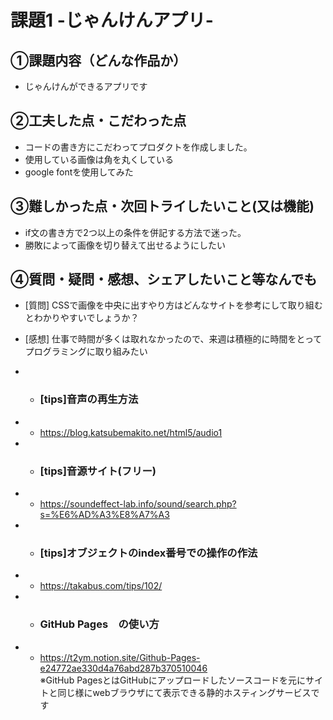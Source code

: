 # 課題1 -じゃんけんアプリ-

## ①課題内容（どんな作品か）
- じゃんけんができるアプリです

## ②工夫した点・こだわった点
- コードの書き方にこだわってプロダクトを作成しました。
- 使用している画像は角を丸くしている
- google fontを使用してみた

## ③難しかった点・次回トライしたいこと(又は機能)
- if文の書き方で2つ以上の条件を併記する方法で迷った。
- 勝敗によって画像を切り替えて出せるようにしたい

## ④質問・疑問・感想、シェアしたいこと等なんでも
- [質問] CSSで画像を中央に出すやり方はどんなサイトを参考にして取り組むとわかりやすいでしょうか？
- [感想] 仕事で時間が多くは取れなかったので、来週は積極的に時間をとってプログラミングに取り組みたい

- - ### [tips]音声の再生方法
- - https://blog.katsubemakito.net/html5/audio1

- - ### [tips]音源サイト(フリー)
- - https://soundeffect-lab.info/sound/search.php?s=%E6%AD%A3%E8%A7%A3

- - ### [tips]オブジェクトのindex番号での操作の作法
- - https://takabus.com/tips/102/

- - ### GitHub Pages　の使い方
- - https://t2ym.notion.site/Github-Pages-e24772ae330d4a76abd287b370510046 <br>
※GitHub PagesとはGitHubにアップロードしたソースコードを元にサイトと同じ様にwebブラウザにて表示できる静的ホスティングサービスです